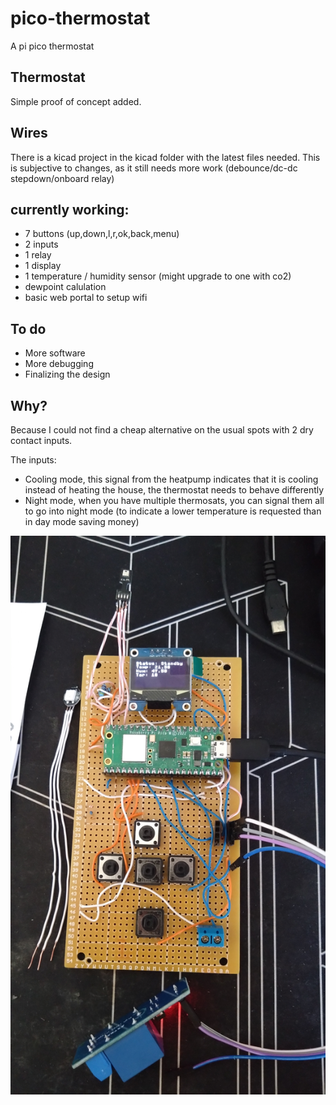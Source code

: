 # pico-thermostat
A pi pico thermostat

## Thermostat
Simple proof of concept added. 


## Wires
There is a kicad project in the kicad folder with the latest files needed.
This is subjective to changes, as it still needs more work (debounce/dc-dc stepdown/onboard relay)

## currently working:
- 7 buttons (up,down,l,r,ok,back,menu)
- 2 inputs
- 1 relay
- 1 display
- 1 temperature / humidity sensor (might upgrade to one with co2)
- dewpoint calulation
- basic web portal to setup wifi

## To do
- More software
- More debugging 
- Finalizing the design

## Why?
Because I could not find a cheap alternative on the usual spots with 2 dry contact inputs. 

The inputs:
- Cooling mode, this signal from the heatpump indicates that it is cooling instead of heating the house, the thermostat needs to behave differently
- Night mode, when you have multiple thermosats, you can signal them all to go into night mode (to indicate a lower temperature is requested than in day mode saving money)


![version 1](https://github.com/william-sy/pico-thermostat/blob/master/pictures/v1.JPG?raw=true)
